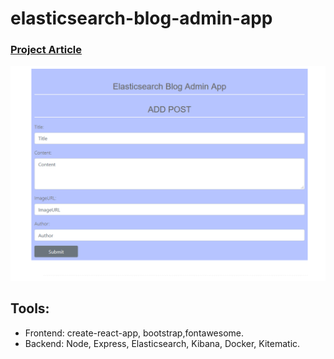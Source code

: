 # elasticsearch-blog-admin-app

### [Project Article](https://sufanhuang.herokuapp.com/dockerAndElasticsearch.html)

 <div align="center">
     <img src="/elasticsearch-blog.png" width="700px"</img> 
 </div>

## Tools:
 
* Frontend: create-react-app, bootstrap,fontawesome.
* Backend: Node, Express, Elasticsearch, Kibana, Docker, Kitematic.
